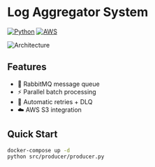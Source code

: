 # Log Aggregator System
[![Python](https://img.shields.io/badge/Python-3.9+-blue.svg)](https://python.org)
[![AWS](https://img.shields.io/badge/AWS-S3-orange.svg)](https://aws.amazon.com)

![Architecture](docs/architecture.png)

## Features
- 📨 RabbitMQ message queue
- ⚡ Parallel batch processing
- 🔁 Automatic retries + DLQ
- ☁️ AWS S3 integration

## Quick Start
```bash
docker-compose up -d
python src/producer/producer.py